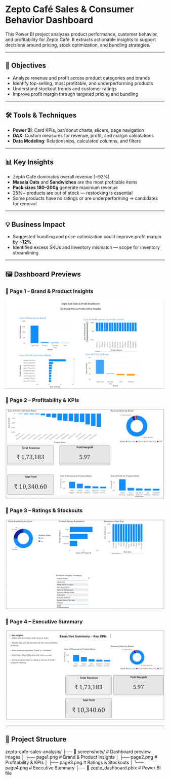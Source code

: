 # Zepto Café Sales & Consumer Behavior Dashboard

This Power BI project analyzes product performance, customer behavior, and profitability for Zepto Café. It extracts actionable insights to support decisions around pricing, stock optimization, and bundling strategies.

---

## 🎯 Objectives
- Analyze revenue and profit across product categories and brands
- Identify top-selling, most profitable, and underperforming products
- Understand stockout trends and customer ratings
- Improve profit margin through targeted pricing and bundling

---

## 🛠 Tools & Techniques
- **Power BI**: Card KPIs, bar/donut charts, slicers, page navigation
- **DAX**: Custom measures for revenue, profit, and margin calculations
- **Data Modeling**: Relationships, calculated columns, and filters

---

## 📊 Key Insights
- Zepto Café dominates overall revenue (~92%)
- **Masala Oats** and **Sandwiches** are the most profitable items
- **Pack sizes 180–200g** generate maximum revenue
- 25%+ products are out of stock — restocking is essential
- Some products have no ratings or are underperforming → candidates for removal

---

## 💡 Business Impact
- Suggested bundling and price optimization could improve profit margin by **~12%**
- Identified excess SKUs and inventory mismatch — scope for inventory streamlining

---

## 🖼 Dashboard Previews

### 📌 Page 1 – Brand & Product Insights
![Page 1](screenshots/page1.png)

### 📌 Page 2 – Profitability & KPIs
![Page 2](screenshots/page2.png)

### 📌 Page 3 – Ratings & Stockouts
![Page 3](screenshots/page3.png)

### 📌 Page 4 – Executive Summary
![Page 4](screenshots/page4.png)

---

## 📂 Project Structure
zepto-cafe-sales-analysis/
├── 📁 screenshots/ # Dashboard preview images
│ ├── page1.png # Brand & Product Insights
│ ├── page2.png # Profitability & KPIs
│ ├── page3.png # Ratings & Stockouts
│ └── page4.png # Executive Summary
├── 📄 zepto_dashboard.pbix # Power BI file 

